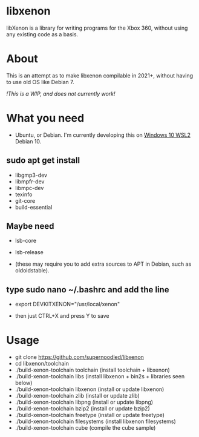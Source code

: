 # libxenon
libXenon is a library for writing programs for the Xbox 360, without using any existing code as a basis.

# About
This is an attempt as to make libxenon compilable in 2021+, without having to use old OS like Debian 7.

*!This is a WIP, and does not currently work!*

# What you need
- Ubuntu, or Debian. I'm currently developing this on [Windows 10 WSL2](https://docs.microsoft.com/en-gb/windows/wsl/install-win10) Debian 10.

## sudo apt get install
- libgmp3-dev
- libmpfr-dev
- libmpc-dev
- texinfo
- git-core
- build-essential

## Maybe need
- lsb-core
- lsb-release

- (these may require you to add extra sources to APT in Debian, such as oldoldstable).

## type sudo nano ~/.bashrc and add the line
- export DEVKITXENON="/usr/local/xenon"

- then just CTRL+X and press Y to save

# Usage
- git clone https://github.com/supernoodled/libxenon
- cd libxenon/toolchain
- ./build-xenon-toolchain toolchain (install toolchain + libxenon)
- ./build-xenon-toolchain libs (install libxenon + bin2s + libraries seen below)
- ./build-xenon-toolchain libxenon (install or update libxenon)
- ./build-xenon-toolchain zlib (install or update zlib)
- ./build-xenon-toolchain libpng (install or update libpng)
- ./build-xenon-toolchain bzip2 (install or update bzip2)
- ./build-xenon-toolchain freetype (install or update freetype)
- ./build-xenon-toolchain filesystems (install libxenon filesystems)
- ./build-xenon-toolchain cube (compile the cube sample)
